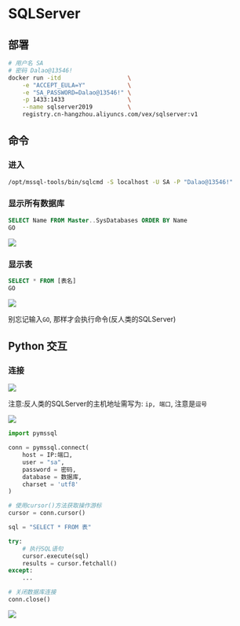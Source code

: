 <!--
 * @Description: 
 * @Version: 1.0
 * @Author: DaLao
 * @Email: dalao@xxx.com
 * @Date: 2021-02-04 23:48:41
 * @LastEditors: Please set LastEditors
 * @LastEditTime: 2023-10-28 22:15:27
-->

# SQLServer

## 部署

```sh
# 用户名 SA
# 密码 Dalao@13546!
docker run -itd                   \
    -e "ACCEPT_EULA=Y"            \
    -e "SA_PASSWORD=Dalao@13546!" \
    -p 1433:1433                  \
    --name sqlserver2019          \
    registry.cn-hangzhou.aliyuncs.com/vex/sqlserver:v1
```

## 命令

### 进入

```sh
/opt/mssql-tools/bin/sqlcmd -S localhost -U SA -P "Dalao@13546!"
```

### 显示所有数据库

```sql
SELECT Name FROM Master..SysDatabases ORDER BY Name
GO
```

![](https://cdn.hurra.ltd/img/20201012110513.png)

### 显示表

```sql
SELECT * FROM [表名]
GO
```

![](https://cdn.hurra.ltd/img/20201012130931.png)

别忘记输入`GO`, 那样才会执行命令(反人类的SQLServer)

## Python 交互

### 连接

![](https://cdn.hurra.ltd/img/20201012105710.png)

注意:反人类的SQLServer的主机地址需写为: `ip, 端口`, 注意是`逗号`

![](https://cdn.hurra.ltd/img/20201012130100.png)

```py
import pymssql

conn = pymssql.connect(
    host = IP:端口,
    user = "sa",
    password = 密码,
    database = 数据库,
    charset = 'utf8'
)

# 使用cursor()方法获取操作游标
cursor = conn.cursor()

sql = "SELECT * FROM 表"

try:
    # 执行SQL语句
    cursor.execute(sql)
    results = cursor.fetchall()
except:
    ...

# 关闭数据库连接
conn.close()
```

![](https://cdn.hurra.ltd/img/20201012180210.png)